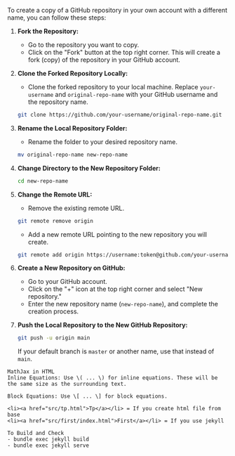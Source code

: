 To create a copy of a GitHub repository in your own account with a different name, you can follow these steps:

1. **Fork the Repository:**
   - Go to the repository you want to copy.
   - Click on the "Fork" button at the top right corner. This will create a fork (copy) of the repository in your GitHub account.

2. **Clone the Forked Repository Locally:**
   - Clone the forked repository to your local machine. Replace `your-username` and `original-repo-name` with your GitHub username and the repository name.
   ```sh
   git clone https://github.com/your-username/original-repo-name.git
   ```

3. **Rename the Local Repository Folder:**
   - Rename the folder to your desired repository name.
   ```sh
   mv original-repo-name new-repo-name
   ```

4. **Change Directory to the New Repository Folder:**
   ```sh
   cd new-repo-name
   ```

5. **Change the Remote URL:**
   - Remove the existing remote URL.
   ```sh
   git remote remove origin
   ```

   - Add a new remote URL pointing to the new repository you will create.
   ```sh
   git remote add origin https://username:token@github.com/your-username/new-repo-name.git
   ```

6. **Create a New Repository on GitHub:**
   - Go to your GitHub account.
   - Click on the "+" icon at the top right corner and select "New repository."
   - Enter the new repository name (`new-repo-name`), and complete the creation process.

7. **Push the Local Repository to the New GitHub Repository:**
   ```sh
   git push -u origin main
   ```

   If your default branch is `master` or another name, use that instead of `main`.



```
MathJax in HTML
Inline Equations: Use \( ... \) for inline equations. These will be the same size as the surrounding text.

Block Equations: Use \[ ... \] for block equations.
```

```
<li><a href="src/tp.html">Tp</a></li> = If you create html file from base
<li><a href="src/first/index.html">First</a></li> = If you use jekyll
```

```
To Build and Check
- bundle exec jekyll build
- bundle exec jekyll serve
```

